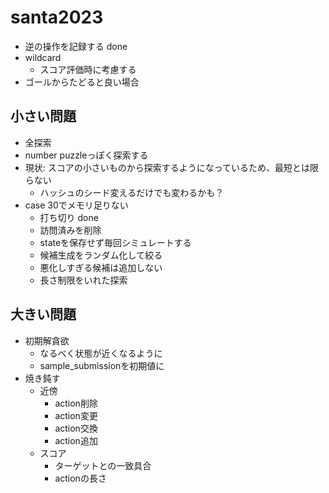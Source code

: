 # santa2023

- 逆の操作を記録する done
- wildcard
    - スコア評価時に考慮する
- ゴールからたどると良い場合

## 小さい問題
- 全探索
- number puzzleっぽく探索する
- 現状: スコアの小さいものから探索するようになっているため、最短とは限らない
    - ハッシュのシード変えるだけでも変わるかも？
- case 30でメモリ足りない
    - 打ち切り done
    - 訪問済みを削除
    - stateを保存せず毎回シミュレートする
    - 候補生成をランダム化して絞る
    - 悪化しすぎる候補は追加しない
    - 長さ制限をいれた探索

## 大きい問題
- 初期解貪欲
    - なるべく状態が近くなるように
    - sample_submissionを初期値に
- 焼き鈍す
    - 近傍
        - action削除
        - action変更
        - action交換
        - action追加
    - スコア
        - ターゲットとの一致具合
        - actionの長さ
